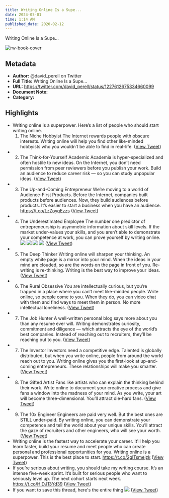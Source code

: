 ```yaml
---
title: Writing Online Is a Supe...
date: 2024-05-01
time: 1:14 AM
published_date: 2020-02-12
---
```

Writing Online Is a Supe...

![rw-book-cover](https://pbs.twimg.com/profile_images/1341406620107091968/Cxxf4Uf5.jpg)

## Metadata
- **Author:** @david_perell on Twitter
- **Full Title:** Writing Online Is a Supe...
- **URL:** https://twitter.com/david_perell/status/1227612675334660099
- **Document Note:** 
- **Category:**

## Highlights
- Writing online is a superpower.
  Here’s a list of people who should start writing online.
  1. The Niche Hobbyist
  The Internet rewards people with obscure interests. Writing online will help you find other like-minded hobbyists who you wouldn’t be able to find in real-life. ([View Tweet](https://twitter.com/david_perell/status/1227612675334660099))
- 2. The Think-for-Yourself Academic
  Academia is hyper-specialized and often hostile to new ideas.
  On the Internet, you don’t need permission from peer reviewers before you publish your work.
  Build an audience to reduce career risk — so you can study unpopular ideas. ([View Tweet](https://twitter.com/david_perell/status/1227612676324515842))
- 3. The Up-and-Coming Entrepreneur
  We’re moving to a world of Audience-First Products.
  Before the Internet, companies built products before audiences. Now, they build audiences before products.
  It’s easier to start a business when you have an audience.
  https://t.co/LzZoyqEzzs ([View Tweet](https://twitter.com/david_perell/status/1227612677222158337))
- 4. The Underestimated Employee
  The number one predictor of entrepreneurship is asymmetric information about skill levels.
  If the market under-values your skills, and you aren’t able to demonstrate your competence at work, you can prove yourself by writing online. 
  ![](https://pbs.twimg.com/media/EQlbOmbW4AA8Sk3.jpg) 
  ![](https://pbs.twimg.com/media/EQlbOmVXsAMvR8p.jpg) 
  ![](https://pbs.twimg.com/media/EQlbOmTWsAEXcDt.jpg) 
  ![](https://pbs.twimg.com/media/EQlbOmYXsAAQaau.jpg) ([View Tweet](https://twitter.com/david_perell/status/1227612686269194240))
- 5. The Deep Thinker
  Writing online will sharpen your thinking.
  An empty white page is a mirror into your mind. When the ideas in your mind are clouded, so are the words on the page in front of you. Re-writing is re-thinking.
  Writing is the best way to improve your ideas. ([View Tweet](https://twitter.com/david_perell/status/1227612689175846913))
- 6. The Rural Obsessive
  You are intellectually curious, but you‘re trapped in a place where you can’t meet like-minded people.
  Write online, so people come to you.
  When they do, you can video chat with them and find ways to meet them in person.
  No more intellectual loneliness. ([View Tweet](https://twitter.com/david_perell/status/1227612690299936775))
- 7. The Job Hunter
  A well-written personal blog says more about you than any resume ever will.
  Writing demonstrates curiosity, commitment and diligence — which attracts the eye of the world’s best companies.
  Instead of reaching out to recruiters, they’ll be reaching out to you. ([View Tweet](https://twitter.com/david_perell/status/1227612691319185413))
- 7. The Investor
  Investors need a competitive edge.
  Talented is globally distributed, but when you write online, people from around the world reach out to you.
  Writing online gives you the first-look at up-and-coming entrepreneurs.
  These relationships will make you smarter. ([View Tweet](https://twitter.com/david_perell/status/1227613770215755779))
- 8. The Gifted Artist
  Fans like artists who can explain the thinking behind their work.
  Write online to document your creative process and give fans a window into the madness of your mind.
  As you write, your art will become three-dimensional.
  You’ll attract die-hard fans. ([View Tweet](https://twitter.com/david_perell/status/1227614775171076097))
- 9. The 10x Engineer
  Engineers are paid very well.
  But the best ones are STILL under-paid.
  By writing online, you can demonstrate your competence and tell the world about your unique skills.
  You’ll attract the gaze of recruiters and other engineers, who will see your worth. ([View Tweet](https://twitter.com/david_perell/status/1227616325738127360))
- Writing online is the fastest way to accelerate your career. 
  It'll help you learn faster, build your resume and meet people who can create personal and professional opportunities for you.
  Writing online is a superpower.
  This is the best place to start.
  https://t.co/2glTsmejzk ([View Tweet](https://twitter.com/david_perell/status/1227617273646587906))
- If you’re serious about writing, you should take my writing course.
  It’s an intense five-week sprint.
  It’s built for serious people who want to seriously level up.
  The next cohort starts next week.
  https://t.co/HIDJ13Yd39 ([View Tweet](https://twitter.com/david_perell/status/1227617799197069312))
- If you want to save this thread, here's the entire thing 
  ![](https://pbs.twimg.com/media/EbZ2-m6VcAAb28y.jpg) ([View Tweet](https://twitter.com/david_perell/status/1276338366338920448))
